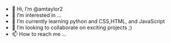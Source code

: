 - 👋 Hi, I’m @amtaylor2
- 👀 I’m interested in ...
- 🌱 I’m currently learning python and CSS,HTML, and JavaScript
- 💞️ I’m looking to collaborate on exciting projects ;)
- 📫 How to reach me ...

<!---
amtaylor2/amtaylor2 is a ✨ special ✨ repository because its `README.md` (this file) appears on your GitHub profile.
You can click the Preview link to take a look at your changes.
--->
